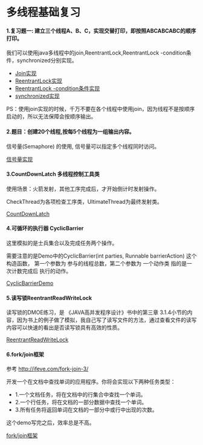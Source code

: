 # 多线程基础复习

#### 1.复习题一: 建立三个线程A、B、C，实现交替打印，即按照ABCABCABC的顺序打印。

  我们可以使用java多线程中的join,ReentrantLock,ReentrantLock -condition条件，synchronized分别实现。

- [Join实现](https://github.com/NealLemon/multithread/tree/master/src/main/java/base/printABC/join)
- [ReentrantLock实现](https://github.com/NealLemon/multithread/tree/master/src/main/java/base/printABC/relock)
- [ReentrantLock -condition条件实现](https://github.com/NealLemon/multithread/tree/master/src/main/java/base/printABC/relock_condition)
- [synchronized实现](https://github.com/NealLemon/multithread/tree/master/src/main/java/base/printABC/sync)



PS：使用join实现的时候，千万不要在各个线程中使用join，因为线程不是按顺序启动的，所以无法保障会按顺序输出。



#### 2.题目：创建20个线程,按每5个线程为一组输出内容。

信号量(Semaphore) 的使用, 信号量可以指定多个线程同时访问。

[信号量实现](https://github.com/NealLemon/multithread/tree/master/src/main/java/base/printgroup)

####  3.CountDownLatch 多线程控制工具类

使用场景：火箭发射，其他工序完成后，才开始倒计时发射操作。

CheckThread为各项检查工序类，UltimateThread为最终发射类。

[CountDownLatch ](https://github.com/NealLemon/multithread/tree/master/src/main/java/base/countdownlatch)

#### 4.可循环的执行器 CyclicBarrier

这里模拟的是士兵集合以及完成任务两个操作。

需要注意的是Demo中的CyclicBarrier(int parties, Runnable barrierAction) 这个构造函数， 第一个参数为 参与的线程总数，第二个参数为 一个动作类 指的是一次计数完成后 执行的动作。

[CyclicBarrierDemo](https://github.com/NealLemon/multithread/tree/master/src/main/java/base/CyclicBarrier)

#### 5.读写锁ReentrantReadWriteLock 

读写锁的DMOE练习，是 《JAVA高并发程序设计》书中的第三章 3.1.4小节的内容，因为书上的例子做了模拟，我自己写了读写文件的方法，通过查看文件的读写内容可以快速的看出是否读写锁具有高效的性质。

[ReentrantReadWriteLock](https://github.com/NealLemon/multithread/tree/master/src/main/java/base/readwritelock)

#### 6.fork/join框架

参考 http://ifeve.com/fork-join-3/

开发一个在文档中查找单词的应用程序。你将会实现以下两种任务类型：
- 1.一个文档任务，将在文档中的行集合中查找一个单词。
- 2.一个行任务，将在文档的一部分数据中查找一个单词。
- 3.所有任务将返回单词在文档的一部分中或行中出现的次数。

这个demo写完之后，效率总是不高。

[fork/join框架](https://github.com/NealLemon/multithread/tree/master/src/main/java/base/forkjoin)

